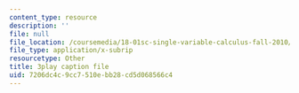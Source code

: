 ```yaml
---
content_type: resource
description: ''
file: null
file_location: /coursemedia/18-01sc-single-variable-calculus-fall-2010/7206dc4c9cc7510ebb28cd5d068566c4_BSAA0akmPEU.vtt
file_type: application/x-subrip
resourcetype: Other
title: 3play caption file
uid: 7206dc4c-9cc7-510e-bb28-cd5d068566c4
---
```

